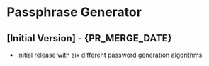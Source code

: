 # Passphrase Generator

## [Initial Version] - {PR_MERGE_DATE}

- Initial release with six different password generation algorithms
